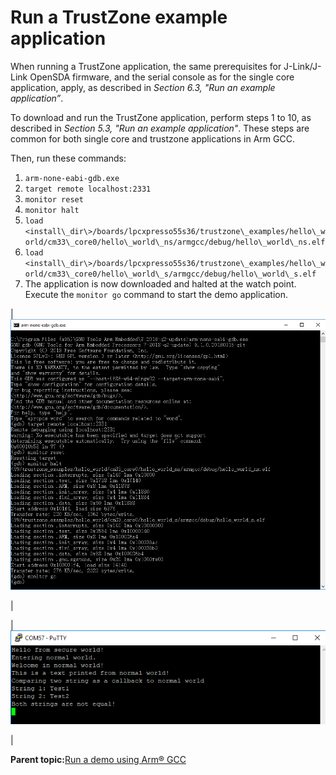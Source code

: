 # Run a TrustZone example application

When running a TrustZone application, the same prerequisites for J-Link/J-Link OpenSDA firmware, and the serial console as for the single core application, apply, as described in *Section 6.3, "Run an example application”*.

To download and run the TrustZone application, perform steps 1 to 10, as described in *Section 5.3, "Run an example application"*. These steps are common for both single core and trustzone applications in Arm GCC.

Then, run these commands:

1.  `arm-none-eabi-gdb.exe`
2.  `target remote localhost:2331`
3.  `monitor reset`
4.  `monitor halt`
5.  `load <install\_dir\>/boards/lpcxpresso55s36/trustzone\_examples/hello\_world/cm33\_core0/hello\_world\_ns/armgcc/debug/hello\_world\_ns.elf`
6.  `load <install\_dir\>/boards/lpcxpresso55s36/trustzone\_examples/hello\_world/cm33\_core0/hello\_world\_s/armgcc/debug/hello\_world\_s.elf`
7.  The application is now downloaded and halted at the watch point. Execute the `monitor go` command to start the demo application.

|![](../images/loading_and_running_trustzone_example_lpc55xx.png "Loading and running the trustzone example")

|

|![](../images/text_display_trustzone_hello_world_app_lpc55xx.png "Text display of the trustzone hello_world application")

|

**Parent topic:**[Run a demo using Arm® GCC](../topics/run_a_demo_using_arm__gcc.md)

